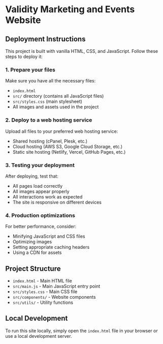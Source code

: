 
# Validity Marketing and Events Website

## Deployment Instructions

This project is built with vanilla HTML, CSS, and JavaScript. Follow these steps to deploy it:

### 1. Prepare your files

Make sure you have all the necessary files:
- `index.html`
- `src/` directory (contains all JavaScript files)
- `src/styles.css` (main stylesheet)
- All images and assets used in the project

### 2. Deploy to a web hosting service

Upload all files to your preferred web hosting service:
- Shared hosting (cPanel, Plesk, etc.)
- Cloud hosting (AWS S3, Google Cloud Storage, etc.)
- Static site hosting (Netlify, Vercel, GitHub Pages, etc.)

### 3. Testing your deployment

After deploying, test that:
- All pages load correctly
- All images appear properly
- All interactions work as expected
- The site is responsive on different devices

### 4. Production optimizations

For better performance, consider:
- Minifying JavaScript and CSS files
- Optimizing images
- Setting appropriate caching headers
- Using a CDN for assets

## Project Structure

- `index.html` - Main HTML file
- `src/main.js` - Main JavaScript entry point
- `src/styles.css` - Main CSS file
- `src/components/` - Website components
- `src/utils/` - Utility functions

## Local Development

To run this site locally, simply open the `index.html` file in your browser or use a local development server.

